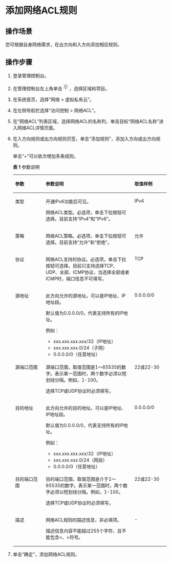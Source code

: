 # 添加网络ACL规则<a name="zh-cn_topic_0051746702"></a>

## 操作场景<a name="section66699152161428"></a>

您可根据自身网络需求，在出方向和入方向添加相应规则。

## 操作步骤<a name="section25103352161542"></a>

1.  登录管理控制台。

1.  在管理控制台左上角单击![](figures/icon-region.png)，选择区域和项目。
2.  在系统首页，选择“网络 \> 虚拟私有云”。
3.  在左侧导航栏选择“访问控制 \> 网络ACL”。
4.  在“网络ACL”列表区域，选择网络ACL的名称列，单击目标“网络ACL名称”进入网络ACL详情页面。
5.  在入方向规则或出方向规则页签，单击“添加规则”，添加入方向或出方向规则。

    单击“+”可以依次增加多条规则。

    **表 1**  参数说明

    <a name="table746894814342"></a>
    <table><thead align="left"><tr id="row245764813417"><th class="cellrowborder" valign="top" width="19.89%" id="mcps1.2.4.1.1"><p id="p14456948183410"><a name="p14456948183410"></a><a name="p14456948183410"></a>参数</p>
    </th>
    <th class="cellrowborder" valign="top" width="57.730000000000004%" id="mcps1.2.4.1.2"><p id="p2456154812347"><a name="p2456154812347"></a><a name="p2456154812347"></a>参数说明</p>
    </th>
    <th class="cellrowborder" valign="top" width="22.38%" id="mcps1.2.4.1.3"><p id="p1645724863410"><a name="p1645724863410"></a><a name="p1645724863410"></a>取值样例</p>
    </th>
    </tr>
    </thead>
    <tbody><tr id="row19441848446"><td class="cellrowborder" valign="top" width="19.89%" headers="mcps1.2.4.1.1 "><p id="p144213414415"><a name="p144213414415"></a><a name="p144213414415"></a>类型</p>
    </td>
    <td class="cellrowborder" valign="top" width="57.730000000000004%" headers="mcps1.2.4.1.2 "><p id="p13864733105816"><a name="p13864733105816"></a><a name="p13864733105816"></a>开通IPv6功能后可见。</p>
    <p id="p535711174917"><a name="p535711174917"></a><a name="p535711174917"></a><span id="text8363112322016"><a name="text8363112322016"></a><a name="text8363112322016"></a></span><span id="text1436342302019"><a name="text1436342302019"></a><a name="text1436342302019"></a>网络ACL</span>类型。必选项，单击下拉按钮可选择。目前支持“IPv4”和“IPv6”。</p>
    </td>
    <td class="cellrowborder" valign="top" width="22.38%" headers="mcps1.2.4.1.3 "><p id="p1844284194413"><a name="p1844284194413"></a><a name="p1844284194413"></a>IPv4</p>
    </td>
    </tr>
    <tr id="row184641148133419"><td class="cellrowborder" valign="top" width="19.89%" headers="mcps1.2.4.1.1 "><p id="p6457134819341"><a name="p6457134819341"></a><a name="p6457134819341"></a>策略</p>
    </td>
    <td class="cellrowborder" valign="top" width="57.730000000000004%" headers="mcps1.2.4.1.2 "><p id="p20487105491017"><a name="p20487105491017"></a><a name="p20487105491017"></a><span id="text139841625122019"><a name="text139841625122019"></a><a name="text139841625122019"></a></span><span id="text998452592018"><a name="text998452592018"></a><a name="text998452592018"></a>网络ACL</span>策略。必选项，单击下拉按钮可选择。目前支持“允许”和“拒绝”。</p>
    </td>
    <td class="cellrowborder" valign="top" width="22.38%" headers="mcps1.2.4.1.3 "><p id="p1446404843410"><a name="p1446404843410"></a><a name="p1446404843410"></a>允许</p>
    </td>
    </tr>
    <tr id="row0466148153411"><td class="cellrowborder" valign="top" width="19.89%" headers="mcps1.2.4.1.1 "><p id="p246464863416"><a name="p246464863416"></a><a name="p246464863416"></a>协议</p>
    </td>
    <td class="cellrowborder" valign="top" width="57.730000000000004%" headers="mcps1.2.4.1.2 "><p id="p124661748163411"><a name="p124661748163411"></a><a name="p124661748163411"></a><span id="text7569431172011"><a name="text7569431172011"></a><a name="text7569431172011"></a></span><span id="text125691631132020"><a name="text125691631132020"></a><a name="text125691631132020"></a>网络ACL</span>支持的协议。必选项，单击下拉按钮可选择。目前只支持选择TCP、UDP、全部、ICMP协议，当选择全部或者ICMP时，端口信息不可填写。</p>
    </td>
    <td class="cellrowborder" valign="top" width="22.38%" headers="mcps1.2.4.1.3 "><p id="p114661548163415"><a name="p114661548163415"></a><a name="p114661548163415"></a>TCP</p>
    </td>
    </tr>
    <tr id="row7466248203412"><td class="cellrowborder" valign="top" width="19.89%" headers="mcps1.2.4.1.1 "><p id="p1546611481340"><a name="p1546611481340"></a><a name="p1546611481340"></a>源地址</p>
    </td>
    <td class="cellrowborder" valign="top" width="57.730000000000004%" headers="mcps1.2.4.1.2 "><p id="p1446616487341"><a name="p1446616487341"></a><a name="p1446616487341"></a>此方向允许的源地址。可以是IP地址、IP地址段。</p>
    <p id="p144661848153418"><a name="p144661848153418"></a><a name="p144661848153418"></a>默认值为0.0.0.0/0，代表支持所有的IP地址。</p>
    <p id="p64667482345"><a name="p64667482345"></a><a name="p64667482345"></a>例如：</p>
    <a name="ul2087319185119"></a><a name="ul2087319185119"></a><ul id="ul2087319185119"><li>xxx.xxx.xxx.xxx/32（IP地址）</li><li>xxx.xxx.xxx.0/24（子网）</li><li>0.0.0.0/0（任意地址）</li></ul>
    </td>
    <td class="cellrowborder" valign="top" width="22.38%" headers="mcps1.2.4.1.3 "><p id="p12466164823419"><a name="p12466164823419"></a><a name="p12466164823419"></a>0.0.0.0/0</p>
    </td>
    </tr>
    <tr id="row446624812347"><td class="cellrowborder" valign="top" width="19.89%" headers="mcps1.2.4.1.1 "><p id="p846664863418"><a name="p846664863418"></a><a name="p846664863418"></a>源端口范围</p>
    </td>
    <td class="cellrowborder" valign="top" width="57.730000000000004%" headers="mcps1.2.4.1.2 "><p id="p6466104812345"><a name="p6466104812345"></a><a name="p6466104812345"></a>源端口范围，取值范围是1～65535的数字。表示某一范围时，两个数字必须以短划线分隔。例如，1-100。</p>
    <p id="p124661448153411"><a name="p124661448153411"></a><a name="p124661448153411"></a>选择TCP或UDP协议时必须填写。</p>
    </td>
    <td class="cellrowborder" valign="top" width="22.38%" headers="mcps1.2.4.1.3 "><p id="p6466104818341"><a name="p6466104818341"></a><a name="p6466104818341"></a>22或22-30</p>
    </td>
    </tr>
    <tr id="row346764883414"><td class="cellrowborder" valign="top" width="19.89%" headers="mcps1.2.4.1.1 "><p id="p046719484349"><a name="p046719484349"></a><a name="p046719484349"></a>目的地址</p>
    </td>
    <td class="cellrowborder" valign="top" width="57.730000000000004%" headers="mcps1.2.4.1.2 "><p id="p046712485344"><a name="p046712485344"></a><a name="p046712485344"></a>此方向允许的目的地址。可以是IP地址、IP地址段。</p>
    <p id="p10467174817345"><a name="p10467174817345"></a><a name="p10467174817345"></a>默认值为0.0.0.0/0，代表支持所有的IP地址。</p>
    <p id="p3467104893419"><a name="p3467104893419"></a><a name="p3467104893419"></a>例如：</p>
    <a name="ul184132717549"></a><a name="ul184132717549"></a><ul id="ul184132717549"><li>xxx.xxx.xxx.xxx/32（IP地址）</li><li>xxx.xxx.xxx.0/24（网段）</li><li>0.0.0.0/0（任意地址）</li></ul>
    </td>
    <td class="cellrowborder" valign="top" width="22.38%" headers="mcps1.2.4.1.3 "><p id="p104679481342"><a name="p104679481342"></a><a name="p104679481342"></a>0.0.0.0/0</p>
    </td>
    </tr>
    <tr id="row646834823419"><td class="cellrowborder" valign="top" width="19.89%" headers="mcps1.2.4.1.1 "><p id="p1946720489346"><a name="p1946720489346"></a><a name="p1946720489346"></a>目的端口范围</p>
    </td>
    <td class="cellrowborder" valign="top" width="57.730000000000004%" headers="mcps1.2.4.1.2 "><p id="p646734819340"><a name="p646734819340"></a><a name="p646734819340"></a>目的端口范围，取值范围是介于1～65535的数字。表示某一范围时，两个数字必须以短划线分隔。例如，1-100。</p>
    <p id="p124671748153410"><a name="p124671748153410"></a><a name="p124671748153410"></a>选择TCP或UDP协议时必须填写。</p>
    </td>
    <td class="cellrowborder" valign="top" width="22.38%" headers="mcps1.2.4.1.3 "><p id="p346854811345"><a name="p346854811345"></a><a name="p346854811345"></a>22或22-30</p>
    </td>
    </tr>
    <tr id="row2641164215415"><td class="cellrowborder" valign="top" width="19.89%" headers="mcps1.2.4.1.1 "><p id="p2641134254111"><a name="p2641134254111"></a><a name="p2641134254111"></a>描述</p>
    </td>
    <td class="cellrowborder" valign="top" width="57.730000000000004%" headers="mcps1.2.4.1.2 "><p id="p55384117316"><a name="p55384117316"></a><a name="p55384117316"></a><span id="text06561944142015"><a name="text06561944142015"></a><a name="text06561944142015"></a></span><span id="text765619447206"><a name="text765619447206"></a><a name="text765619447206"></a>网络ACL</span>规则的描述信息，非必填项。</p>
    <p id="p185324110315"><a name="p185324110315"></a><a name="p185324110315"></a>描述信息内容不能超过255个字符，且不能包含&lt;、&gt;符号。</p>
    </td>
    <td class="cellrowborder" valign="top" width="22.38%" headers="mcps1.2.4.1.3 "><p id="p1364284284110"><a name="p1364284284110"></a><a name="p1364284284110"></a>-</p>
    </td>
    </tr>
    </tbody>
    </table>

6.  单击“确定”，添加网络ACL规则。

